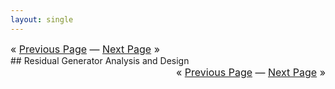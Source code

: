 ```yaml
---
layout: single
---
```

<div style="text-align: left; font-size: 12pt;">« <a href="/_pages/usecase_modelling">Previous Page</a>
 — <a href="/_pages/usecase_eval">Next Page</a> »</div>
## Residual Generator Analysis and Design

<div style="text-align: right; font-size: 12pt;">« <a href="/_pages/usecase_modelling">Previous Page</a>
 — <a href="/_pages/usecase_eval">Next Page</a> »</div>
